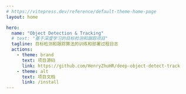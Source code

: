 ```yaml
---
# https://vitepress.dev/reference/default-theme-home-page
layout: home

hero:
  name: "Object Detection & Tracking"
  # text: "基于深度学习的目标检测和跟踪项目"
  tagline: 目标检测和跟踪算法的训练和部署过程日志
  actions:
    - theme: brand
      text: 项目源码
      link: https://github.com/HenryZhuHR/deep-object-detect-track
    - theme: alt
      text: 项目文档
      link: /install
---
```



